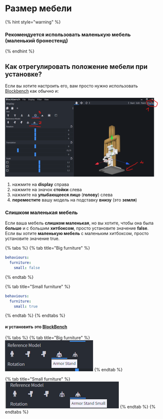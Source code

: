 # Размер мебели

{% hint style="warning" %}
### Рекомендуется использовать маленькую мебель \(маленький бронестенд\)
{% endhint %}

## Как отрегулировать положение мебели при установке?

Если вы хотите настроить его, вам просто нужно использовать [Blockbench](../item-properties/resource/creating-3d-models.md) как обычно и:

![](../../../../.gitbook/assets/immagine%20%289%29.png)

1. нажмите на **display** справа
2. нажмите на значок **стойки** слева
3. нажмите на **улыбающееся лицо** \(**голову**\) слева
4. **переместите** вашу модель на подставку **внизу** \(это **земля**\)

### Слишком маленькая мебель

Если ваша мебель **слишком маленькая**, но вы хотите, чтобы она была **больше** и с большим **хитбоксом**, просто установите значение **false**.  
Если вы хотите **маленькую мебель** с маленьким хитбоксом, просто установите значение true.

{% tabs %}
{% tab title="Big furniture" %}
```yaml
behaviours:
  furniture:
    small: false
```
{% endtab %}

{% tab title="Small furniture" %}
```yaml
behaviours:
  furniture:
    small: true
```
{% endtab %}
{% endtabs %}

#### и установить это [BlockBench](../item-properties/resource/creating-3d-models.md)

{% tabs %}
{% tab title="Big furniture" %}
![](../../../../.gitbook/assets/immagine%20%288%29.png)
{% endtab %}

{% tab title="Small furniture" %}
![](../../../../.gitbook/assets/immagine%20%2810%29.png)
{% endtab %}
{% endtabs %}

